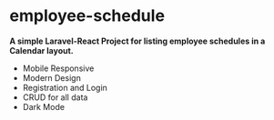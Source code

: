 # employee-schedule
**A simple Laravel-React Project for listing employee schedules in a Calendar layout.**
- Mobile Responsive
- Modern Design
- Registration and Login
- CRUD for all data
- Dark Mode
